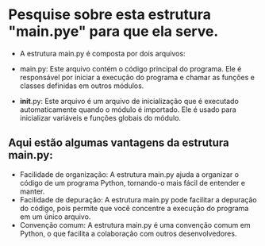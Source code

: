 # Pesquise sobre esta estrutura "main.pye" para que ela serve.

* A estrutura main.py é composta por dois arquivos:

* main.py: Este arquivo contém o código principal do programa. Ele é responsável por iniciar a execução do programa e chamar as funções e classes definidas em outros módulos.

* __init__.py: Este arquivo é um arquivo de inicialização que é executado automaticamente quando o módulo é importado. Ele é usado para inicializar variáveis e funções globais do módulo.

## Aqui estão algumas vantagens da estrutura main.py:

* Facilidade de organização: A estrutura main.py ajuda a organizar o código de um programa Python, tornando-o mais fácil de entender e manter.
* Facilidade de depuração: A estrutura main.py pode facilitar a depuração do código, pois permite que você concentre a execução do programa em um único arquivo.
* Convenção comum: A estrutura main.py é uma convenção comum em Python, o que facilita a colaboração com outros desenvolvedores.